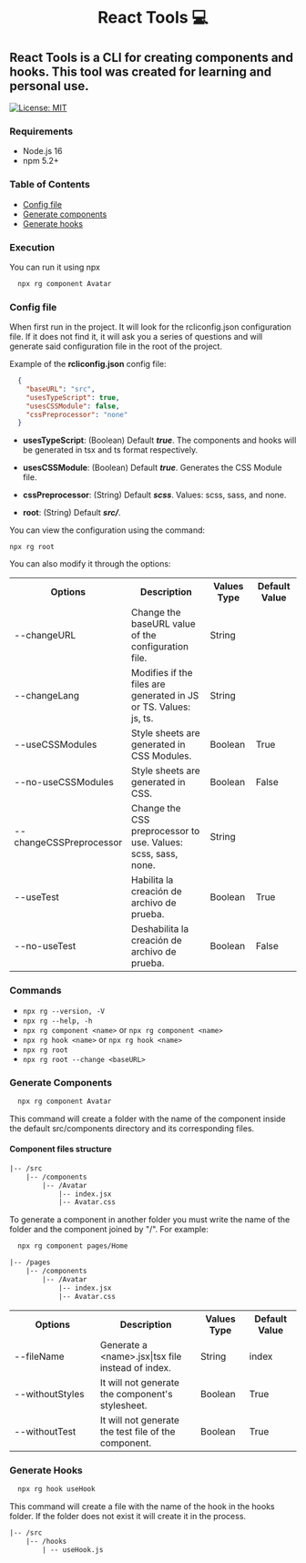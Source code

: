 <h1 align="center">React Tools 💻</h1>

<h2>
  React Tools is a CLI for creating components and hooks. This tool was created for learning and personal use.
</h2>

[![License: MIT](https://img.shields.io/badge/License-MIT-blue.svg)](https://opensource.org/licenses/MIT)

### Requirements

- Node.js 16
- npm 5.2+

### Table of Contents

- [Config file](#config-file)
- [Generate components](#generate-components)
- [Generate hooks](#generate-hooks)

### Execution

You can run it using npx

```bash
  npx rg component Avatar
```

### Config file

When first run in the project. It will look for the rcliconfig.json configuration file. If it does not find it, it will ask you a series of questions and will generate said configuration file in the root of the project.

Example of the **rcliconfig.json** config file:

```JSON
  {
    "baseURL": "src",
    "usesTypeScript": true,
    "usesCSSModule": false,
    "cssPreprocessor": "none"
  }
```

- **usesTypeScript**: (Boolean) Default **_true_**. The components and hooks will be generated in tsx and ts format respectively.

- **usesCSSModule**: (Boolean) Default **_true_**. Generates the CSS Module file.

- **cssPreprocessor**: (String) Default **_scss_**. Values: scss, sass, and none.

- **root**: (String) Default **_src/_**.

You can view the configuration using the command:

`npx rg root`

You can also modify it through the options:

<table>
  <tr>
    <th>Options</th>
    <th>Description</th>
    <th>Values Type</th>
    <th>Default Value</th>
  </tr>
  <tr>
    <td width="30%">--changeURL</td>
    <td width="35%">Change the baseURL value of the configuration file.</td>
    <td width="17%">String</td>
    <td width="18%"></td>
  </tr>
  <tr>
    <td width="30%">--changeLang</td>
    <td width="35%">Modifies if the files are generated in JS or TS. Values: js, ts.</td>
    <td width="17%">String</td>
    <td width="18%"></td>
  </tr>
  <tr>
    <td width="30%">--useCSSModules</td>
    <td width="35%">Style sheets are generated in CSS Modules.</td>
    <td width="17%">Boolean</td>
    <td width="18%">True</td>
  </tr>
  <tr>
    <td width="30%">--no-useCSSModules</td>
    <td width="35%">Style sheets are generated in CSS.</td>
    <td width="17%">Boolean</td>
    <td width="18%">False</td>
  </tr>
  <tr>
    <td width="30%">--changeCSSPreprocessor</td>
    <td width="35%">Change the CSS preprocessor to use. Values: scss, sass, none.</td>
    <td width="17%">String</td>
    <td width="18%"></td>
  </tr>
  <tr>
    <td width="30%">--useTest</td>
    <td width="35%">Habilita la creación de archivo de prueba.</td>
    <td width="17%">Boolean</td>
    <td width="18%">True</td>
  </tr>
  <tr>
    <td width="30%">--no-useTest</td>
    <td width="35%">Deshabilita la creación de archivo de prueba.</td>
    <td width="17%">Boolean</td>
    <td width="18%">False</td>
  </tr>
</table>

### Commands

- `npx rg --version, -V`
- `npx rg --help, -h`
- `npx rg component <name>` or `npx rg component <name>`
- `npx rg hook <name>` or `npx rg hook <name>`
- `npx rg root`
- `npx rg root --change <baseURL>`

### Generate Components

```bash
  npx rg component Avatar
```

This command will create a folder with the name of the component inside the default src/components directory and its corresponding files.

#### Component files structure

```txt
|-- /src
    |-- /components
        |-- /Avatar
            |-- index.jsx
            |-- Avatar.css
```

To generate a component in another folder you must write the name of the folder and the component joined by "/". For example:

```bash
  npx rg component pages/Home
```

```txt
|-- /pages
    |-- /components
        |-- /Avatar
            |-- index.jsx
            |-- Avatar.css
```

<table>
  <tr>
    <th>Options</th>
    <th>Description</th>
    <th>Values Type</th>
    <th>Default Value</th>
  </tr>
  <tr>
    <td width="30%">--fileName</td>
    <td width="35%">Generate a &lt;name&gt;.jsx|tsx file instead of index.</td>
    <td width="17%">String</td>
    <td width="18%">index</td>
  </tr>
  <tr>
    <td width="30%">--withoutStyles</td>
    <td width="35%">It will not generate the component's stylesheet.</td>
    <td width="17%">Boolean</td>
    <td width="18%">True</td>
  </tr>
  <tr>
    <td width="30%">--withoutTest</td>
    <td width="35%">It will not generate the test file of the component.</td>
    <td width="17%">Boolean</td>
    <td width="18%">True</td>
  </tr>

</table>

### Generate Hooks

```bash
  npx rg hook useHook
```

This command will create a file with the name of the hook in the hooks folder. If the folder does not exist it will create it in the process.

```txt
|-- /src
    |-- /hooks
        | -- useHook.js
```
